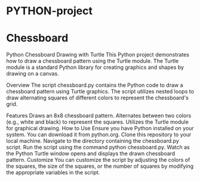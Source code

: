 # PYTHON-project
# Chessboard
Python Chessboard Drawing with Turtle
This Python project demonstrates how to draw a chessboard pattern using the Turtle module. The Turtle module is a standard Python library for creating graphics and shapes by drawing on a canvas.

Overview
The script chessboard.py contains the Python code to draw a chessboard pattern using Turtle graphics. The script utilizes nested loops to draw alternating squares of different colors to represent the chessboard's grid.

Features
Draws an 8x8 chessboard pattern.
Alternates between two colors (e.g., white and black) to represent the squares.
Utilizes the Turtle module for graphical drawing.
How to Use
Ensure you have Python installed on your system. You can download it from python.org.
Clone this repository to your local machine.
Navigate to the directory containing the chessboard.py script.
Run the script using the command python chessboard.py.
Watch as the Python Turtle window opens and displays the drawn chessboard pattern.
Customize
You can customize the script by adjusting the colors of the squares, the size of the squares, or the number of squares by modifying the appropriate variables in the script.
